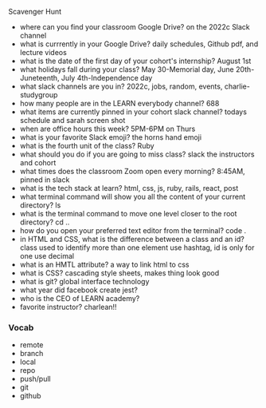 Scavenger Hunt
- where can you find your classroom Google Drive? on the 2022c Slack channel 
- what is currrently in your Google Drive? daily schedules, Github pdf, and lecture videos 
- what is the date of the first day of your cohort's internship? August 1st 
- what holidays fall during your class? May 30-Memorial day, June 20th-Juneteenth, July 4th-Independence day 
- what slack channels are you in? 2022c, jobs, random, events, charlie-studygroup 
- how many people are in the LEARN everybody channel? 688 
- what items are currently pinned in your cohort slack channel? todays schedule and sarah screen shot 
- when are office hours this week? 5PM-6PM on Thurs
- what is your favorite Slack emoji? the horns hand emoji 
- what is the fourth unit of the class? Ruby
- what should you do if you are going to miss class? slack the instructors and cohort 
- what times does the classroom Zoom open every morning? 8:45AM, pinned in slack 
- what is the tech stack at learn? html, css, js, ruby, rails, react, post
- what terminal command will show you all the content of your current directory? ls
- what is the terminal command to move one level closer to the root directory? cd ..
- how do you open your preferred text editor from the terminal? code .
- in HTML and CSS, what is the difference between a class and an id? class used to identify more than one element use hashtag, id is only for one use decimal
- what is an HMTL attribute? a way to link html to css
- what is CSS? cascading style sheets, makes thing look good 
- what is git? global interface technology 
- what year did facebook create jest? 
- who is the CEO of LEARN academy? 
- favorite instructor? charlean!! 



### Vocab 
- remote 
- branch
- local 
- repo 
- push/pull 
- git 
- github